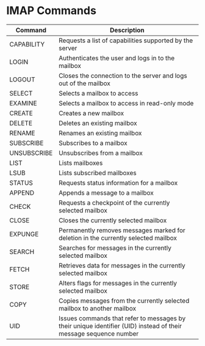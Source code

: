 # IMAP Commands
| Command | Description |
|---|---|
| CAPABILITY | Requests a list of capabilities supported by the server |
| LOGIN | Authenticates the user and logs in to the mailbox |
| LOGOUT | Closes the connection to the server and logs out of the mailbox |
| SELECT | Selects a mailbox to access |
| EXAMINE | Selects a mailbox to access in read-only mode |
| CREATE | Creates a new mailbox |
| DELETE | Deletes an existing mailbox |
| RENAME | Renames an existing mailbox |
| SUBSCRIBE | Subscribes to a mailbox |
| UNSUBSCRIBE | Unsubscribes from a mailbox |
| LIST | Lists mailboxes |
| LSUB | Lists subscribed mailboxes |
| STATUS | Requests status information for a mailbox |
| APPEND | Appends a message to a mailbox |
| CHECK | Requests a checkpoint of the currently selected mailbox |
| CLOSE | Closes the currently selected mailbox |
| EXPUNGE | Permanently removes messages marked for deletion in the currently selected mailbox |
| SEARCH | Searches for messages in the currently selected mailbox |
| FETCH | Retrieves data for messages in the currently selected mailbox |
| STORE | Alters flags for messages in the currently selected mailbox |
| COPY | Copies messages from the currently selected mailbox to another mailbox |
| UID | Issues commands that refer to messages by their unique identifier (UID) instead of their message sequence number |